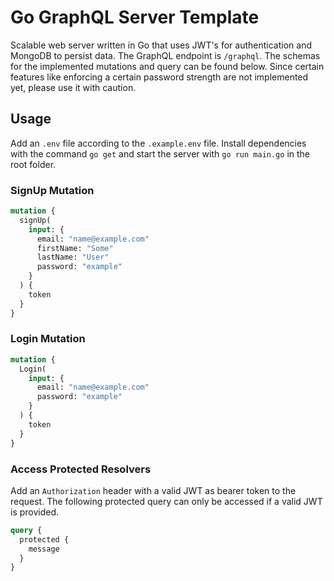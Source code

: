 # Go GraphQL Server Template

Scalable web server written in Go that uses JWT's for authentication and MongoDB to persist data. The GraphQL endpoint is `/graphql`. The schemas for the implemented mutations and query can be found below. Since certain features like enforcing a certain password strength are not implemented yet, please use it with caution.

## Usage

Add an `.env` file according to the `.example.env` file. Install dependencies with the command `go get` and start the server with `go run main.go` in the root folder.

### SignUp Mutation

```graphql
mutation {
  signUp(
    input: {
      email: "name@example.com"
      firstName: "Some"
      lastName: "User"
      password: "example"
    }
  ) {
    token
  }
}
```

### Login Mutation

```graphql
mutation {
  Login(
    input: {
      email: "name@example.com"
      password: "example"
    }
  ) {
    token
  }
}
```

### Access Protected Resolvers

Add an `Authorization` header with a valid JWT as bearer token to the request. The following protected query can only be accessed if a valid JWT is provided.

```graphql
query {
  protected {
    message
  }
}
```
